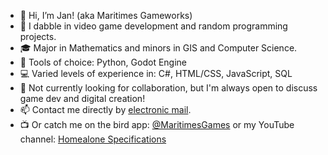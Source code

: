 - 👋 Hi, I’m Jan! (aka Maritimes Gameworks)
- 👀 I dabble in video game development and random programming projects.
- 🎓 Major in Mathematics and minors in GIS and Computer Science.
- 🔨 Tools of choice: Python, Godot Engine
- 💻 Varied levels of experience in: C#, HTML/CSS, JavaScript, SQL
- 💞️ Not currently looking for collaboration, but I'm always open to discuss game dev and digital creation!
- 📫 Contact me directly by [electronic mail](mailto:maritimesgameworks@gmail.com). 
- 📺 Or catch me on the bird app: [@MaritimesGames](https://twitter.com/MaritimesGames) or my YouTube channel: [Homealone Specifications](https://www.youtube.com/@yunghomealone)

<!---
jan-domalaon/jan-domalaon is a ✨ special ✨ repository because its `README.md` (this file) appears on your GitHub profile.
You can click the Preview link to take a look at your changes.
--->
